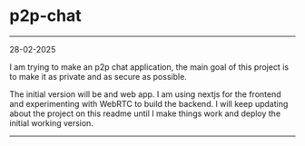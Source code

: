 # p2p-chat

--------
28-02-2025

I am trying to make an p2p chat application, the main goal of this project is to make it as private and as secure as possible.

The initial version will be and web app. I am using nextjs for the frontend and experimenting with WebRTC to build the backend. I will keep updating about the project on this readme until I make things work and deploy the initial working version.

------

